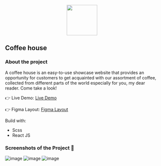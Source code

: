 
<!-- ![coffee-beans](https://github.com/Albedo-13/coffee-house/assets/42911311/e7aa9b13-8a39-40d1-9325-a1e8546d2c46) -->
<p align="center">
  <img src='https://github.com/Albedo-13/coffee-house/assets/42911311/e7aa9b13-8a39-40d1-9325-a1e8546d2c46' width="100" height="100" display="block" margin-left="50%" text-align="center" />
</p>

## Coffee house

### About the project
A coffee house is an easy-to-use showcase website that provides an opportunity for customers to get acquainted with our assortment of coffee, collected from different parts of the world especially for you, my dear reader. Come take a look!

👉 Live Demo: [Live Demo](https://coffee-house-albedo.netlify.app/)

👉 Figma Layout: [Figma Layout](https://www.figma.com/file/1crxFe0QvvrD9qIy87zOHN/Coffee-shop-(Copy)?type=design&node-id=4-382&t=drE89EYXo68nRC1L-0)


Build with:
* Scss
* React JS

### Screenshots of the Project 📸
![image](https://github.com/Albedo-13/coffee-house/assets/42911311/a6d53c46-bd86-4769-9f54-fac3ebeca515)
![image](https://github.com/Albedo-13/coffee-house/assets/42911311/ef7e5e15-ee9a-4ee2-aa04-4b5e514fc588)
![image](https://github.com/Albedo-13/coffee-house/assets/42911311/8d09ee21-dc81-497b-9f5b-0d78da58fabd)
